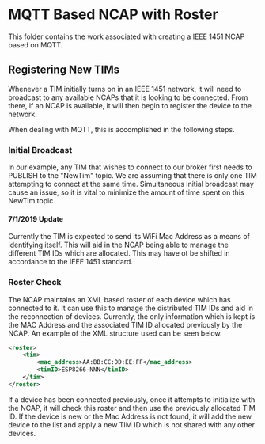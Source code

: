# MQTT Based NCAP with Roster

This folder contains the work associated with creating a IEEE 1451 NCAP based on MQTT. 

## Registering New TIMs
Whenever a TIM initially turns on in an IEEE 1451 network, it will need to broadcast to any available NCAPs that it is looking to be connected. From there, if an NCAP is available, it will then begin to register the device to the network.

When dealing with MQTT, this is accomplished in the following steps.

### Initial Broadcast
In our example, any TIM that wishes to connect to our broker first needs to PUBLISH to the "NewTim" topic. We are assuming that there is only one TIM attempting to connect at the same time. Simultaneous initial broadcast may cause an issue, so it is vital to minimize the amount of time spent on this NewTim topic.

#### 7/1/2019 Update
Currently the TIM is expected to send its WiFi Mac Address as a means of identifying itself. This will aid in the NCAP being able to manage the different TIM IDs which are allocated. This may have ot be shifted in accordance to the IEEE 1451 standard.

### Roster Check
The NCAP maintains an XML based roster of each device which has connected to it. It can use this to manage the distributed TIM IDs and aid in the reconnection of devices. Currently, the only information which is kept is the MAC Address and the associated TIM ID allocated previously by the NCAP. An example of the XML structure used can be seen below.

```xml
<roster>
	<tim>
		<mac_address>AA:BB:CC:DD:EE:FF</mac_address>
		<timID>ESP8266-NNN</timID>
	</tim>
</roster>
```

If a device has been connected previously, once it attempts to initialize with the NCAP, it will check this roster and then use the previously allocated TIM ID. If the device is new or the Mac Address is not found, it will add the new device to the list and apply a new TIM ID which is not shared with any other devices. 